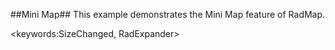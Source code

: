 ##Mini Map##
This example demonstrates the Mini Map feature of RadMap.

<keywords:SizeChanged, RadExpander>